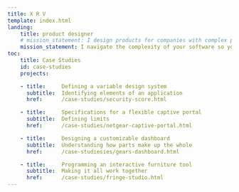 ```yaml
---
title: X R V
template: index.html
landing:
    title: product designer
    # mission_statement: I design products for companies with complex problems.
    mission_statement: I navigate the complexity of your software so your customers don't have to... because life is too short for lousy software.
toc:
    title: Case Studies
    id: case-studies
    projects:

    - title:     Defining a variable design system
      subtitle:  Identifying elements of an application
      href:      /case-studies/security-score.html

    - title:     Specifications for a flexible captive portal
      subtitle:  Defining limits 
      href:      /case-studies/netgear-captive-portal.html

    - title:     Designing a customizable dashboard
      subtitle:  Understanding how parts make up the whole
      href:      /case-studiesies/gears-dashboard.html

    - title:     Programming an interactive furniture tool
      subtitle:  Making it all work together
      href:      /case-studies/fringe-studio.html
---
```

